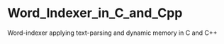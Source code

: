 Word_Indexer_in_C_and_Cpp
=========================

Word-indexer applying text-parsing and dynamic memory in C and C++
